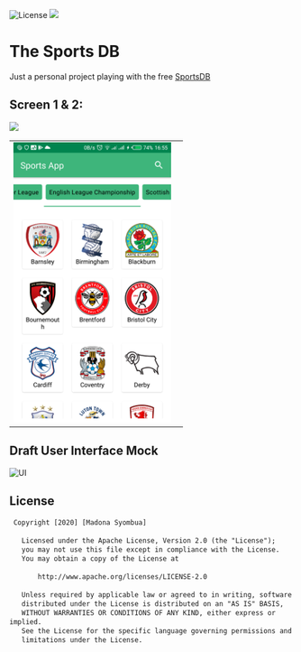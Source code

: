 
 <p align="left">
       <img src="http://img.shields.io/:license-apache-blue.svg" alt="License" />
        <img src="https://img.shields.io/badge/status-incomplete-orange.svg" />
      
</p>


# The Sports DB
Just a personal project playing with the free [SportsDB](https://www.thesportsdb.com/api.php?ref=apilist.fun)


## Screen 1 & 2:
<table>
  <tr>
    <td>
      <img src="/screenshots/home.png" width="280"/>
    </td>
      <img src="https://user-images.githubusercontent.com/11560987/79799462-7ac6c980-8328-11ea-8f19-f34b43edfd5b.jpg" width="280"/>
    <td>
    </td>
  </tr>
</table>




## Draft User Interface Mock
![UI](https://user-images.githubusercontent.com/11560987/79800423-2b819880-832a-11ea-9bbd-1e247048ccd4.png)


## License

```
 Copyright [2020] [Madona Syombua]

   Licensed under the Apache License, Version 2.0 (the "License");
   you may not use this file except in compliance with the License.
   You may obtain a copy of the License at

       http://www.apache.org/licenses/LICENSE-2.0

   Unless required by applicable law or agreed to in writing, software
   distributed under the License is distributed on an "AS IS" BASIS,
   WITHOUT WARRANTIES OR CONDITIONS OF ANY KIND, either express or implied.
   See the License for the specific language governing permissions and
   limitations under the License.

```
